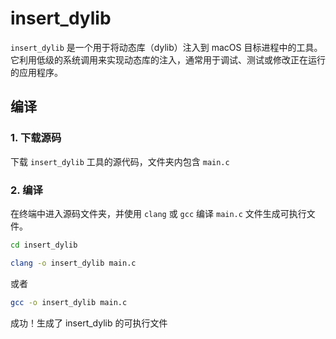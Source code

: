 # insert_dylib

`insert_dylib` 是一个用于将动态库（dylib）注入到 macOS 目标进程中的工具。它利用低级的系统调用来实现动态库的注入，通常用于调试、测试或修改正在运行的应用程序。

## 编译

### 1. 下载源码

下载 `insert_dylib` 工具的源代码，文件夹内包含 `main.c` 

### 2. 编译

在终端中进入源码文件夹，并使用 `clang` 或 `gcc` 编译 `main.c` 文件生成可执行文件。

```bash
cd insert_dylib
```
```bash
clang -o insert_dylib main.c
```

或者

```bash
gcc -o insert_dylib main.c
```


成功！生成了 insert_dylib 的可执行文件
